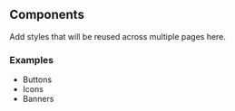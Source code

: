 ## Components
Add styles that will be reused across multiple pages here.

### Examples
- Buttons
- Icons
- Banners


